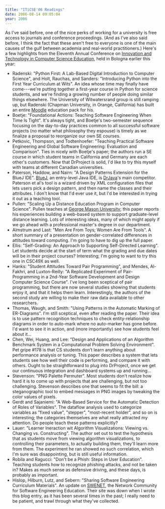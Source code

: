 ```yaml
---
title: "ITiCSE'06 Readings"
date: 2006-08-14 09:05:04
year: 2006
---
```

As I've said before, one of the nice perks of working for a university is free access to journals and conference proceedings. (And as I've also said before, I think the fact that these aren't free to everyone is one of the main causes of the gulf between academia and real-world practitioners.)  Here's a few highlights from the Eleventh Annual Conference on <a href="http://www.iticse06.cs.unibo.it/">Innovation and Technology in Computer Science Education</a>, held in Bologna earlier this year:
<ul>
	<li>Radenski: "Python First: A Lab-Based Digital Introduction to Computer Science", and Holt, Rauchas, and Sanders: "Introducing Python into the First Year Curriculum at Wits".  An idea whose time may finally have come---we're putting together a first-year course in Python for science students, and we're finding a growing number of people doing similar things elsewhere.  The University of Witwatersrand group is still ramping up, but Radenski (Chapman University, in Orange, California) has built an entire <a href="http://www.moodle.org">Moodle</a> education pack for his.</li>
	<li>Boetje: "Foundational Actions: Teaching Software Engineering When Time Is Tight".  It's always tight, and Boetje's two-semester sequence focusing on the day-to-day practices common to all successful software projects (no matter what philosophy they espouse) is timely as we finalize a proposal to reorganize our own SE courses.</li>
	<li>Petkovic, Thompson, and Todtenhoefer: "Teaching Practical Software Engineering and Global Software Engineering: Evaluation and Comparison".  Ties in nicely with Boetje's paper; the authors run a SE course in which student teams in California and Germany are each other's customers.  Now that DrProject is solid, I'd like to try this myself with teams at different Canadian universities.</li>
	<li>Paterson, Haddow, and Nairn: "A Design Patterns Extension for the BlueJ IDE".  <a href="http://www.bluej.org/">BlueJ</a>, an entry-level Java IDE, is <a href="http://www.drjava.org">DrJava</a>'s main competitor.  Paterson et al's tool is a wizard driven by XML configuration files that lets users pick a design pattern, and then name the classes and their attributes.  I don't know that I'd ever use it, but I'd be interested in trying it out as a teaching tool.</li>
	<li>Pullen: "Scaling Up a Distance Education Program in Computer Science".  Pullen teaches at <a href="http://www.gmu.edu">George Mason University</a>; this paper reports his experiences building a web-based system to support graduate-level distance learning.  Lots of interesting ideas, many of which might apply if we go ahead with a professional master's degree in our department.</li>
	<li>Almstrum and Last: "Men Are From Toys; Women Are From Tools".  A short summary of a presentation on gender-correlated differences in attitudes toward computing.  I'm going to have to dig up the full paper.</li>
	<li>Ellis: "Self-Grading: An Approach to Supporting Self-Directed Learning".  Let students decide at the start of term what the grading and due dates will be in their project courses?  Interesting; I'm going to want to try this one in CSC49X as well.</li>
	<li>Hanks: "Student Attitudes Toward Pair Programming", and Mendes, Al-Fakhri, and Luxton-Reilly: "A Replicated Experiment of Pair-Programming in a 2nd-Year Software Development and Design Computer Science Course".  I've long been sceptical of pair programming, but there are now several studies showing that students enjoy it, and that it helps them learn.  Interestingly, the authors of the second study are willing to make their raw data available to other researchers.</li>
	<li>Thomas, Waugh, and Smith: "Using Patterns in the Automatic Marking of ER-Diagrams".  I'm still sceptical, even after reading the paper. Their idea is to use pattern recognition techniques to check entity-relationship diagrams in order to auto-mark where no auto-marker has gone before.  I'd want to see it in action, and (more importantly) see how students feel about it...</li>
	<li>Chen, Wei, Huang, and Lee: "Design and Applications of an Algorithm Benchmark System in a Computational Problem Solving Environment".  Pet gripe #178 is that CS students don't learn anything about performance analysis or tuning.  This paper describes a system that lets students see how well their code is performing, and compare it with others.  Ought to be straightforward to plug into DrProject, once we get our continuous integration and dashboard systems up and running...</li>
	<li>Stevenson: "PNG Palette Permuter".  Most students don't realize how hard it is to come up with projects that are challenging, but not too challenging.  Stevenson describes one that seems to fit the bill: a steganographic tool to embed messages in PNG images by tweaking the color values of pixels.</li>
	<li>Gerdt and Sajaniemi: "A Web-Based Service for the Automatic Detection of Roles of Variables".  The dataflow analysis used to categorize variables as "fixed value", "stepper", "most-recent holder", and so on is interesting; the categories themselves are what really attracted my attention.  Do people teach these patterns explicitly?</li>
	<li>Lauer: "Learner Ineraction wit Algorithm Visualizations: Viewing vs. Changing vs. Constructing".  The author set out to test the hypothesis that as students move from viewing algorithm visualizations, to controlling their parameters, to actually building them, they'll learn more from them.  The experiment he ran showed no such correlation, which I'm sure was disappointing, but is still useful information.</li>
	<li>Robila and Ragucci: "Don't be a Phish: Steps in User Education". Teaching students how to recognize phishing attacks, and not be taken in?  Makes as much sense as defensive driving, and these days, is probably as important.</li>
	<li>Hislop, Hilburn, Lutz, and Sebern: "Sharing Software Engineering Curriculum Materials".  An update on <a href="http://www.swenet.org/">SWENET</a>, the Network Community for Software Engineering Education.  Their site was down when I wrote this blog entry, as it has been several times in the past; I really need to be patient, and trawl through what they've collected.</li>
</ul>
